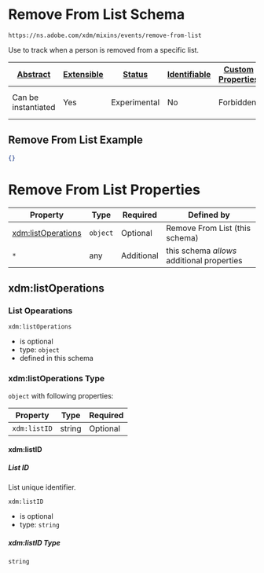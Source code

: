 
# Remove From List Schema

```
https://ns.adobe.com/xdm/mixins/events/remove-from-list
```

Use to track when a person is removed from a specific list.

| [Abstract](../../../../abstract.md) | [Extensible](../../../../extensions.md) | [Status](../../../../status.md) | [Identifiable](../../../../id.md) | [Custom Properties](../../../../extensions.md) | [Additional Properties](../../../../extensions.md) | Defined In |
|-------------------------------------|-----------------------------------------|---------------------------------|-----------------------------------|------------------------------------------------|----------------------------------------------------|------------|
| Can be instantiated | Yes | Experimental | No | Forbidden | Permitted | [mixins/experience-event/events/remove-from-list.schema.json](mixins/experience-event/events/remove-from-list.schema.json) |

## Remove From List Example
```json
{}
```

# Remove From List Properties

| Property | Type | Required | Defined by |
|----------|------|----------|------------|
| [xdm:listOperations](#xdmlistoperations) | `object` | Optional | Remove From List (this schema) |
| `*` | any | Additional | this schema *allows* additional properties |

## xdm:listOperations
### List Opearations

`xdm:listOperations`
* is optional
* type: `object`
* defined in this schema

### xdm:listOperations Type


`object` with following properties:


| Property | Type | Required |
|----------|------|----------|
| `xdm:listID`| string | Optional |



#### xdm:listID
##### List ID

List unique identifier.

`xdm:listID`
* is optional
* type: `string`

##### xdm:listID Type


`string`










